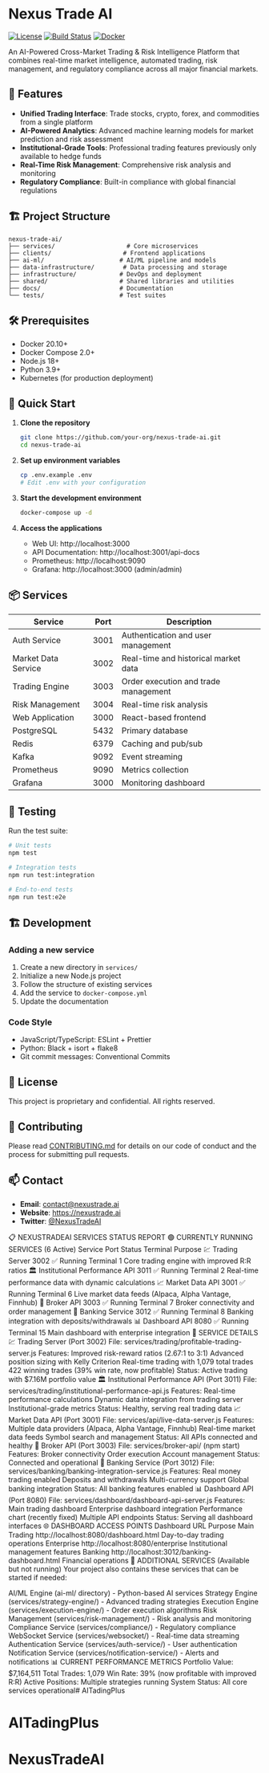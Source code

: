 # Nexus Trade AI

[![License](https://img.shields.io/badge/License-Proprietary-blue.svg)](https://github.com/your-org/nexus-trade-ai)
[![Build Status](https://github.com/your-org/nexus-trade-ai/actions/workflows/ci.yml/badge.svg)](https://github.com/your-org/nexus-trade-ai/actions)
[![Docker](https://img.shields.io/docker/pulls/your-org/nexus-trade-ai)](https://hub.docker.com/r/your-org/nexus-trade-ai)

An AI-Powered Cross-Market Trading & Risk Intelligence Platform that combines real-time market intelligence, automated trading, risk management, and regulatory compliance across all major financial markets.

## 🚀 Features

- **Unified Trading Interface**: Trade stocks, crypto, forex, and commodities from a single platform
- **AI-Powered Analytics**: Advanced machine learning models for market prediction and risk assessment
- **Institutional-Grade Tools**: Professional trading features previously only available to hedge funds
- **Real-Time Risk Management**: Comprehensive risk analysis and monitoring
- **Regulatory Compliance**: Built-in compliance with global financial regulations

## 🏗️ Project Structure

```
nexus-trade-ai/
├── services/                    # Core microservices
├── clients/                    # Frontend applications
├── ai-ml/                     # AI/ML pipeline and models
├── data-infrastructure/        # Data processing and storage
├── infrastructure/            # DevOps and deployment
├── shared/                    # Shared libraries and utilities
├── docs/                      # Documentation
└── tests/                     # Test suites
```

## 🛠️ Prerequisites

- Docker 20.10+
- Docker Compose 2.0+
- Node.js 18+
- Python 3.9+
- Kubernetes (for production deployment)

## 🚀 Quick Start

1. **Clone the repository**
   ```bash
   git clone https://github.com/your-org/nexus-trade-ai.git
   cd nexus-trade-ai
   ```

2. **Set up environment variables**
   ```bash
   cp .env.example .env
   # Edit .env with your configuration
   ```

3. **Start the development environment**
   ```bash
   docker-compose up -d
   ```

4. **Access the applications**
   - Web UI: http://localhost:3000
   - API Documentation: http://localhost:3001/api-docs
   - Prometheus: http://localhost:9090
   - Grafana: http://localhost:3000 (admin/admin)

## 📦 Services

| Service | Port | Description |
|---------|------|-------------|
| Auth Service | 3001 | Authentication and user management |
| Market Data Service | 3002 | Real-time and historical market data |
| Trading Engine | 3003 | Order execution and trade management |
| Risk Management | 3004 | Real-time risk analysis |
| Web Application | 3000 | React-based frontend |
| PostgreSQL | 5432 | Primary database |
| Redis | 6379 | Caching and pub/sub |
| Kafka | 9092 | Event streaming |
| Prometheus | 9090 | Metrics collection |
| Grafana | 3000 | Monitoring dashboard |

## 🧪 Testing

Run the test suite:

```bash
# Unit tests
npm test

# Integration tests
npm run test:integration

# End-to-end tests
npm run test:e2e
```

## 🏗️ Development

### Adding a new service

1. Create a new directory in `services/`
2. Initialize a new Node.js project
3. Follow the structure of existing services
4. Add the service to `docker-compose.yml`
5. Update the documentation

### Code Style

- JavaScript/TypeScript: ESLint + Prettier
- Python: Black + isort + flake8
- Git commit messages: Conventional Commits

## 📄 License

This project is proprietary and confidential. All rights reserved.

## 🤝 Contributing

Please read [CONTRIBUTING.md](CONTRIBUTING.md) for details on our code of conduct and the process for submitting pull requests.

## 📫 Contact

- **Email**: contact@nexustrade.ai
- **Website**: https://nexustrade.ai
- **Twitter**: [@NexusTradeAI](https://twitter.com/NexusTradeAI)







📋 NEXUSTRADEAI SERVICES STATUS REPORT
🟢 CURRENTLY RUNNING SERVICES (6 Active)
Service	Port	Status	Terminal	Purpose
💹 Trading Server	3002	✅ Running	Terminal 1	Core trading engine with improved R:R ratios
🏛️ Institutional Performance API	3011	✅ Running	Terminal 2	Real-time performance data with dynamic calculations
📈 Market Data API	3001	✅ Running	Terminal 6	Live market data feeds (Alpaca, Alpha Vantage, Finnhub)
🔗 Broker API	3003	✅ Running	Terminal 7	Broker connectivity and order management
🏦 Banking Service	3012	✅ Running	Terminal 8	Banking integration with deposits/withdrawals
📊 Dashboard API	8080	✅ Running	Terminal 15	Main dashboard with enterprise integration
🎯 SERVICE DETAILS
💹 Trading Server (Port 3002)
File: services/trading/profitable-trading-server.js
Features:
Improved risk-reward ratios (2.67:1 to 3:1)
Advanced position sizing with Kelly Criterion
Real-time trading with 1,079 total trades
422 winning trades (39% win rate, now profitable)
Status: Active trading with $7.16M portfolio value
🏛️ Institutional Performance API (Port 3011)
File: services/trading/institutional-performance-api.js
Features:
Real-time performance calculations
Dynamic data integration from trading server
Institutional-grade metrics
Status: Healthy, serving real trading data
📈 Market Data API (Port 3001)
File: services/api/live-data-server.js
Features:
Multiple data providers (Alpaca, Alpha Vantage, Finnhub)
Real-time market data feeds
Symbol search and management
Status: All APIs connected and healthy
🔗 Broker API (Port 3003)
File: services/broker-api/ (npm start)
Features:
Broker connectivity
Order execution
Account management
Status: Connected and operational
🏦 Banking Service (Port 3012)
File: services/banking/banking-integration-service.js
Features:
Real money trading enabled
Deposits and withdrawals
Multi-currency support
Global banking integration
Status: All banking features enabled
📊 Dashboard API (Port 8080)
File: services/dashboard/dashboard-api-server.js
Features:
Main trading dashboard
Enterprise dashboard integration
Performance chart (recently fixed)
Multiple API endpoints
Status: Serving all dashboard interfaces
🌐 DASHBOARD ACCESS POINTS
Dashboard	URL	Purpose
Main Trading	http://localhost:8080/dashboard.html	Day-to-day trading operations
Enterprise	http://localhost:8080/enterprise	Institutional management features
Banking	http://localhost:3012/banking-dashboard.html	Financial operations
🔧 ADDITIONAL SERVICES (Available but not running)
Your project also contains these services that can be started if needed:

AI/ML Engine (ai-ml/ directory) - Python-based AI services
Strategy Engine (services/strategy-engine/) - Advanced trading strategies
Execution Engine (services/execution-engine/) - Order execution algorithms
Risk Management (services/risk-management/) - Risk analysis and monitoring
Compliance Service (services/compliance/) - Regulatory compliance
WebSocket Service (services/websocket/) - Real-time data streaming
Authentication Service (services/auth-service/) - User authentication
Notification Service (services/notification-service/) - Alerts and notifications
📊 CURRENT PERFORMANCE METRICS
Portfolio Value: $7,164,511
Total Trades: 1,079
Win Rate: 39% (now profitable with improved R:R)
Active Positions: Multiple strategies running
System Status: All core services operational# AITadingPlus
# AITadingPlus
# NexusTradeAI
